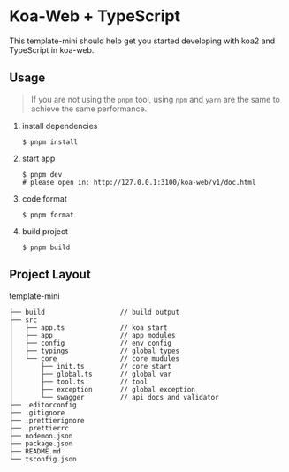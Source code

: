 # Koa-Web + TypeScript

This template-mini should help get you started developing with koa2 and TypeScript in koa-web.

## Usage

> If you are not using the `pnpm` tool, using `npm` and `yarn` are the same to achieve the same performance.

1. install dependencies

   ```
   $ pnpm install
   ```

2. start app

   ```dev
   $ pnpm dev
   # please open in: http://127.0.0.1:3100/koa-web/v1/doc.html
   ```

3. code format

   ```
   $ pnpm format
   ```

4. build project
   ```
   $ pnpm build
   ```

## Project Layout

template-mini

```
├── build                   // build output
├── src
│   ├── app.ts              // koa start
│   ├── app                 // app modules
│   ├── config              // env config
│   ├── typings             // global types
│   └── core                // core mudules
│       ├── init.ts         // core start
│       ├── global.ts       // global var
│       ├── tool.ts         // tool
│       ├── exception       // global exception
│       └── swagger         // api docs and validator
├── .editorconfig
├── .gitignore
├── .prettierignore
├── .prettierrc
├── nodemon.json
├── package.json
├── README.md
└── tsconfig.json
```
